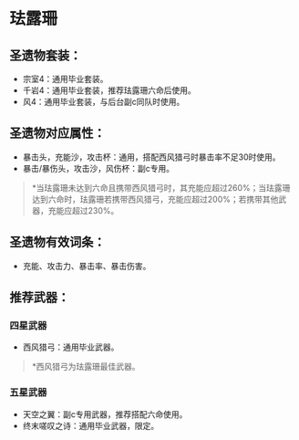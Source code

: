 
# 珐露珊

## 圣遗物套装：
- 宗室4：通用毕业套装。
- 千岩4：通用毕业套装，推荐珐露珊六命后使用。
- 风4：通用毕业套装，与后台副c同队时使用。

## 圣遗物对应属性：
- 暴击头，充能沙，攻击杯：通用，搭配西风猎弓时暴击率不足30时使用。
- 暴击/暴伤头，攻击沙，风伤杯：副c专用。

> \*当珐露珊未达到六命且携带西风猎弓时，其充能应超过260%；当珐露珊达到六命时，珐露珊若携带西风猎弓，充能应超过200%；若携带其他武器，充能应超过230%。


## 圣遗物有效词条：
- 充能、攻击力、暴击率、暴击伤害。

## 推荐武器：
### 四星武器
- 西风猎弓：通用毕业武器。

> \*西风猎弓为珐露珊最佳武器。


### 五星武器
- 天空之翼：副c专用武器，推荐搭配六命使用。
- 终末嗟叹之诗：通用毕业武器，限定。

